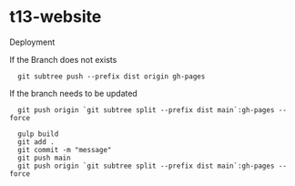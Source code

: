 # t13-website

Deployment 

If the Branch does not exists

```shell
  git subtree push --prefix dist origin gh-pages
```

If the branch needs to be updated

```shell
  git push origin `git subtree split --prefix dist main`:gh-pages --force
```

``` updating sellers.json
  gulp build
  git add .
  git commit -m "message"
  git push main
  git push origin `git subtree split --prefix dist main`:gh-pages --force
```   